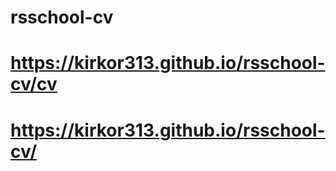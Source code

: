 # rsschool-cv
# https://kirkor313.github.io/rsschool-cv/cv
# https://kirkor313.github.io/rsschool-cv/
